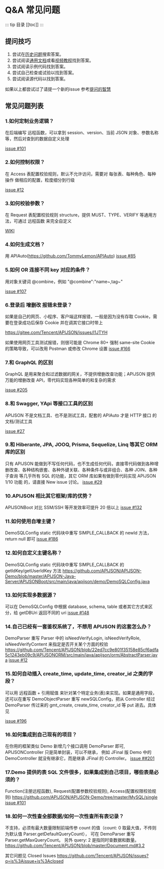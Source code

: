 # Q&A 常见问题
::: tip
目录
[[toc]]
:::
## 提问技巧

1. 尝试在[历史问题](https://github.com/TommyLemon/APIJSON/issues?q=is%3Aissue+is%3Aclosed)搜索答案。
2. 尝试阅读[通用文档](https://github.com/TommyLemon/APIJSON/blob/master/Document.md)或看[视频教程](http://i.youku.com/apijson)找到答案。
3. 尝试阅读示例代码找到答案。
4. 尝试自己检查或试验以找到答案。
5. 尝试阅读源代码以找到答案。

如果以上都尝试过了请提一个新的issue
参考[提问的智慧](https://github.com/ryanhanwu/How-To-Ask-Questions-The-Smart-Way)

## 常见问题列表
### 1.如何定制业务逻辑？
在后端编写 远程函数，可以拿到 session、version、当前 JSON 对象、参数名称 等，然后对查到的数据自定义处理

[issue #101](https://github.com/Tencent/APIJSON/issues/#101)

### 2.如何控制权限？
在 Access 表配置校验规则，默认不允许访问，需要对 每张表、每种角色、每种操作 做相应的配置，粒度细分到行级

[issue #12](https://github.com/Tencent/APIJSON/issues/#12)
### 3.如何校验参数？
在 Request 表配置校验规则 structure，提供 MUST、TYPE、VERIFY 等通用方法，可通过 远程函数 来完全自定义

[WIKI](https://github.com/Tencent/APIJSON/wiki#%E5%AE%9E%E7%8E%B0%E5%8E%9F%E7%90%86)

### 4.如何生成文档？
用 APIAuto(https://github.com/TommyLemon/APIAuto)
[issue #85](https://github.com/Tencent/APIJSON/issues/#85)
### 5.如何 OR 连接不同 key 对应的条件？
用对象关键词 @combine，例如 "@combine":"name~,tag~"

[issue #107](https://github.com/Tencent/APIJSON/issues/#107)
###  6.登录后 增删改 报错未登录？
如果是自己的网页、小程序、客户端这样报错，一般是因为没有存取 Cookie，需要在登录成功后保存 Cookie 并在调其它接口时带上

https://gitee.com/Tencent/APIJSON/issues/I1JTYH

如果使用网页工具测试报错，则很可能是 Chrome 80+ 强制 same-site Cookie 的策略导致，可以改用 Postman 或修改 Chrome 设置
[issue #166](https://github.com/Tencent/APIJSON/issues/#166)

### 7.和 GraphQL 的区别
GraphQL 是用来聚合和过滤数据的网关，不提供增删改查功能；APIJSON 提供万能的增删改查 API，零代码实现各种简单的和复杂的需求

[issue #205](https://github.com/Tencent/APIJSON/issues/#205)
### 8.和 Swagger, YApi 等接口工具的区别
APIJSON 不是文档工具、也不是测试工具，配套的 APIAuto 才是 HTTP 接口 的文档/测试工具

[issue #27](https://github.com/Tencent/APIJSON/issues/#27)
### 9.和 Hiberante, JPA, JOOQ, Prisma, Sequelize, Linq 等其它 ORM 库的区别
只有 APIJSON 能做到不写任何代码，也不生成任何代码，直接零代码做到各种增删改查、各种结构嵌套、各种外键关联、各种条件与或非组合、各种 JOIN、各种子查询 等几乎所有 SQL 的功能，其它 ORM 库如果有做到零代码实现 APIJSON 1/10 功能 的，请直接 New issue 讨论。
[issue #29](https://github.com/Tencent/APIJSON/issues/#29)
### 10.APIJSON 相比其它框架/库的优势？
APIJSONBoot 对比 SSM/SSH 等开发效率可提升 20 倍以上
[issue #132](https://github.com/Tencent/APIJSON/issues/#132)
### 11.如何使用自增主键？
DemoSQLConfig static 代码块中重写 SIMPLE_CALLBACK 的 newId 方法，return null 即可
[issue #186](https://github.com/Tencent/APIJSON/issues/#186)
### 12.如何自定义主键名称？
DemoSQLConfig static 代码块中重写 SIMPLE_CALLBACK 的 getIdKey/getUserIdKey 方法
https://github.com/APIJSON/APIJSON-Demo/blob/master/APIJSON-Java-Server/APIJSONBoot/src/main/java/apijson/demo/DemoSQLConfig.java

### 13.如何实现多数据源？
可以在 DemoSQLConfig 中根据 database, schema, table 或者其它方式来区分，给 getDBUri 返回不同的 uri
[issue #148](https://github.com/Tencent/APIJSON/issues/#148)
### 14.自己已经有一套鉴权系统了，不想用 APIJSON 的这套怎么办？
DemoParser 重写 Parser 中的 isNeedVerifyLogin, isNeedVerifyRole, isNeedVerifyContent 来指定是否开关某个方面的校验
https://github.com/Tencent/APIJSON/blob/22ed7cc9e801f35158e85cf6adfa5c1243eb09c9/APIJSONORM/src/main/java/apijson/orm/AbstractParser.java
[issue #12](https://github.com/Tencent/APIJSON/issues/#12)
### 15.如何自动插入 create_time, update_time, creator_id 之类的字段？
可以用 远程函数 + 引用赋值 来针对某个特定业务(表)来实现。如果是通用字段，还可以在重写 DemoObjectParser 重写 newSQLConfig，把从 Controller 经过 DemoParser 传过来的 gmt_create, create_time, creator_id 等 put 进去。具体见

[issue #196](https://github.com/Tencent/APIJSON/issues/#196)
### 16.如何集成到自己现有的项目？
在你用的框架类似 Demo 新增几个接口调用 DemoParser 即可,
APIJSONController 只是简单封装，可以不继承，
例如 JFinal 版 Demo 中的 DemoController 就没有继承它，而是继承 JFinal 的 Controller。
[issue ##201](https://github.com/Tencent/APIJSON/issues/##201)
### 17.Demo 提供的表 SQL 文件很多，如果集成到自己项目，哪些表是必须的？
Function(注册远程函数), Request(配置参数校验规则), Access(配置权限校验规则)
https://github.com/APIJSON/APIJSON-Demo/tree/master/MySQL/single
[issue #101](https://github.com/Tencent/APIJSON/issues/#101)
### 18.如何一次性查全部数据/如何一次性查所有表记录？
不支持，必须有最大数量限制前端传参 count 的值（count: 0 取最大值，不传则为默认值 Parser.getDefaultQueryCount），
可在 DemoParser 重写 Parser.getMaxQueryCount。
另外 query: 2 是指同时查数据和数量。
https://github.com/Tencent/APIJSON/blob/master/Document.md#3.2

其它问题见 Closed Issues
https://github.com/Tencent/APIJSON/issues?q=is%3Aissue+is%3Aclosed
